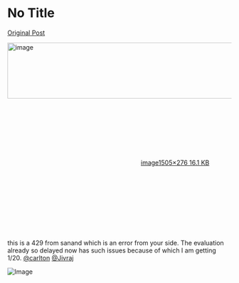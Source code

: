 # No Title

[Original Post](https://discourse.onlinedegree.iitm.ac.in/t/171141/115)

<p><div class="lightbox-wrapper"><a class="lightbox" href="https://europe1.discourse-cdn.com/flex013/uploads/iitm/original/3X/0/3/03b1e9282075d90736c4e6d9c652495660500acd.png" data-download-href="/uploads/short-url/wGBtBjy5Hn6BmqWVgWkMoWH9dX.png?dl=1" title="image" rel="noopener nofollow ugc"><img src="https://europe1.discourse-cdn.com/flex013/uploads/iitm/original/3X/0/3/03b1e9282075d90736c4e6d9c652495660500acd.png" alt="image" data-base62-sha1="wGBtBjy5Hn6BmqWVgWkMoWH9dX" width="690" height="126" data-dominant-color="F4F4F4"><div class="meta"><svg class="fa d-icon d-icon-far-image svg-icon" aria-hidden="true"><use href="#far-image"></use></svg><span class="filename">image</span><span class="informations">1505×276 16.1 KB</span><svg class="fa d-icon d-icon-discourse-expand svg-icon" aria-hidden="true"><use href="#discourse-expand"></use></svg></div></a></div></p>
<p>this is a 429 from sanand which is an error from your side. The evaluation already so delayed now has such issues because of which I am getting 1/20. <a class="mention" href="/u/carlton">@carlton</a> <a class="mention" href="/u/jivraj">@Jivraj</a></p>

![Image](https://europe1.discourse-cdn.com/flex013/uploads/iitm/original/3X/0/3/03b1e9282075d90736c4e6d9c652495660500acd.png)